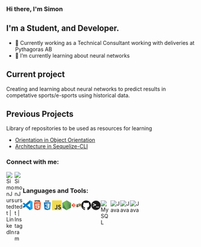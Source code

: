 ### Hi there, I'm Simon

## I'm a Student, and Developer.

- 🔭 Currently working as a Technical Consultant working with deliveries at Pythagoras AB
- 🌱 I’m currently learning about neural networks

## Current project
Creating and learning about neural networks to predict results in competative sports/e-sports using historical data.

## Previous Projects
Library of repositories to be used as resources for learning

* [Orientation in Object Orientation](https://github.com/SJKed/Orientation-in-Object-Orientation)
* [Architecture in Sequelize-CLI](https://github.com/SJKed/Architecture)


### Connect with me:

[<img align="left" alt="SimonJurstedt | LinkedIn" width="22px" src="https://cdn.jsdelivr.net/npm/simple-icons@v3/icons/linkedin.svg" />][linkedin]
[<img align="left" alt="SimonJurstedt | Instagram" width="22px" src="https://cdn.jsdelivr.net/npm/simple-icons@v3/icons/instagram.svg" />][instagram]

<br />

### Languages and Tools:

<img align="left" alt="Visual Studio Code" width="26px" src="https://raw.githubusercontent.com/github/explore/80688e429a7d4ef2fca1e82350fe8e3517d3494d/topics/visual-studio-code/visual-studio-code.png" />
<img align="left" alt="HTML5" width="26px" src="https://raw.githubusercontent.com/github/explore/80688e429a7d4ef2fca1e82350fe8e3517d3494d/topics/html/html.png" />
<img align="left" alt="CSS3" width="26px" src="https://raw.githubusercontent.com/github/explore/80688e429a7d4ef2fca1e82350fe8e3517d3494d/topics/css/css.png" />
<img align="left" alt="JavaScript" width="26px" src="https://raw.githubusercontent.com/github/explore/80688e429a7d4ef2fca1e82350fe8e3517d3494d/topics/javascript/javascript.png" />
<img align="left" alt="Node.js" width="26px" src="https://raw.githubusercontent.com/github/explore/80688e429a7d4ef2fca1e82350fe8e3517d3494d/topics/nodejs/nodejs.png" />
<img align="left" alt="Git" width="26px" src="https://raw.githubusercontent.com/github/explore/80688e429a7d4ef2fca1e82350fe8e3517d3494d/topics/git/git.png" />
<img align="left" alt="GitHub" width="26px" src="https://raw.githubusercontent.com/github/explore/78df643247d429f6cc873026c0622819ad797942/topics/github/github.png" />
<img align="left" alt="Terminal" width="26px" src="https://raw.githubusercontent.com/github/explore/80688e429a7d4ef2fca1e82350fe8e3517d3494d/topics/terminal/terminal.png" />
<img align="left" alt="MySQL" width="26px" src="https://cdn.jsdelivr.net/gh/devicons/devicon/icons/mysql/mysql-original.svg" />
<img align="left" alt="Java" width="26px" src="https://brandslogos.com/wp-content/uploads/thumbs/java-logo-vector-1.svg" />
<img align="left" alt="Java" width="26px" src="https://play-lh.googleusercontent.com/Gwj_E5u_VCKXCM2JuedvsOnTN4REq_m68RKB6NQM5X4kT6mpHrqHP27uoRp6B7QX-3w" />
<img align="left" alt="Java" width="26px" src="https://upload.wikimedia.org/wikipedia/commons/thumb/c/c3/Python-logo-notext.svg/935px-Python-logo-notext.svg.png" />



[instagram]: https://www.instagram.com/simon_jurstedt/
[linkedin]: https://www.linkedin.com/in/simon-jurstedt-b847a41a6/
